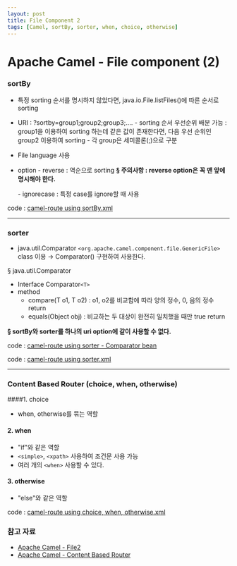 ```yaml
---
layout: post
title: File Component 2
tags: [Camel, sortBy, sorter, when, choice, otherwise]
---
```


Apache Camel - File component (2)
=============================
### sortBy

* 특정 sorting 순서를 명시하지 않았다면, java.io.File.listFiles()에 따른 순서로 sorting

* URI : ?sortby=group1;group2;group3;....
	\- sorting 순서 우선순위 배분 가능 : group1을 이용하여 sorting 하는데 같은 값이 존재한다면, 다음 우선 순위인 group2 이용하여 sorting
	\- 각 group은 세미콜론(;)으로 구분
* File language 사용
* option
	\- reverse : 역순으로 sorting
    **§ 주의사항 : reverse option은 꼭 맨 앞에 명시해야 한다.**

    \- ignorecase : 특정 case를 ignore할 때 사용


code : [camel-route using sortBy.xml](https://github.com/torpedocorp/torpedocorp.github.io/blob/master/_posts/routeXML/route_fileComponent_3.xml)

-----------------------------------------------------------------
### sorter

* java.util.Comparator `<org.apache.camel.component.file.GenericFile>` class 이용
	→ Comparator() 구현하여 사용한다.


§ java.util.Comparator
* Interface Comparator`<T>`
* method
	- compare(T o1, T o2)
		: o1, o2를 비교함에 따라 양의 정수, 0, 음의 정수 return
	- equals(Object obj)
		: 비교하는 두 대상이 완전히 일치했을 때만 true return


**§ sortBy와 sorter를 하나의 uri option에 같이 사용할 수 없다.**

code : [camel-route using sorter - Comparator bean](https://github.com/torpedocorp/torpedocorp.github.io/blob/master/_posts/routeXML/kr/co/bizframe/comparator/MyFileSorter.java)

code : [camel-route using sorter.xml](https://github.com/torpedocorp/torpedocorp.github.io/blob/master/_posts/routeXML/route_fileComponent_4.xml)

-----------------------------------------------------------------
### Content Based Router (choice, when, otherwise)

####1. choice
* when, otherwise를 묶는 역할

#### 2. when
* "if"와 같은 역할
* `<simple>`, `<xpath>` 사용하여 조건문 사용 가능
* 여러 개의 `<when>` 사용할 수 있다.

#### 3. otherwise
* "else"와 같은 역할

code : [camel-route using choice, when, otherwise.xml](https://github.com/torpedocorp/torpedocorp.github.io/blob/master/_posts/routeXML/route_fileComponent_5.xml)



### 참고 자료
* [Apache Camel - File2](http://camel.apache.org/file2.html)
* [Apache Camel - Content Based Router](http://camel.apache.org/content-based-router.html)


